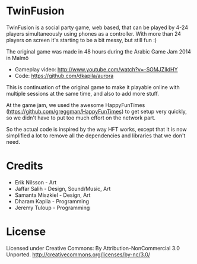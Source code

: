 TwinFusion
========

TwinFusion is a social party game, web based, that can be played by 4-24 players simultaneously using phones as a controller. With more than 24 players on screen it's starting to be a bit messy, but still fun :)

The original game was made in 48 hours during the Arabic Game Jam 2014 in Malmö
* Gameplay video: http://www.youtube.com/watch?v=-SOMJZIldHY
* Code: https://github.com/dkapila/aurora

This is continuation of the original game to make it playable online with multiple sessions at the same time, and also to add more stuff.

At the game jam, we used the awesome HappyFunTimes (https://github.com/greggman/HappyFunTimes) to get setup very quickly, so we didn't have to put too much effort on the network part.

So the actual code is inspired by the way HFT works, except that it is now simplified a lot to remove all the dependencies and libraries that we don't need.

# Credits

* Erik Nilsson - Art
* Jaffar Salih - Design, Sound/Music, Art
* Samanta Miszkiel - Design, Art
* Dharam Kapila - Programming
* Jeremy Tuloup - Programming


# License

Licensed under Creative Commons: By Attribution-NonCommercial 3.0 Unported.
http://creativecommons.org/licenses/by-nc/3.0/
